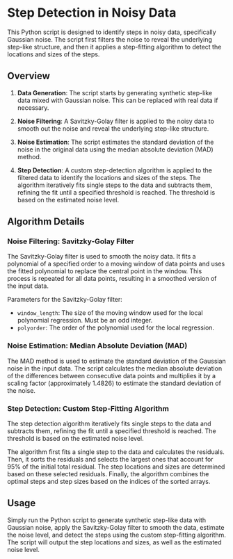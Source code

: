# Step Detection in Noisy Data

This Python script is designed to identify steps in noisy data, specifically Gaussian noise. The script first filters the noise to reveal the underlying step-like structure, and then it applies a step-fitting algorithm to detect the locations and sizes of the steps.

## Overview

1. **Data Generation**: The script starts by generating synthetic step-like data mixed with Gaussian noise. This can be replaced with real data if necessary.

2. **Noise Filtering**: A Savitzky-Golay filter is applied to the noisy data to smooth out the noise and reveal the underlying step-like structure.

3. **Noise Estimation**: The script estimates the standard deviation of the noise in the original data using the median absolute deviation (MAD) method.

4. **Step Detection**: A custom step-detection algorithm is applied to the filtered data to identify the locations and sizes of the steps. The algorithm iteratively fits single steps to the data and subtracts them, refining the fit until a specified threshold is reached. The threshold is based on the estimated noise level.

## Algorithm Details

### Noise Filtering: Savitzky-Golay Filter

The Savitzky-Golay filter is used to smooth the noisy data. It fits a polynomial of a specified order to a moving window of data points and uses the fitted polynomial to replace the central point in the window. This process is repeated for all data points, resulting in a smoothed version of the input data.

Parameters for the Savitzky-Golay filter:

- `window_length`: The size of the moving window used for the local polynomial regression. Must be an odd integer.
- `polyorder`: The order of the polynomial used for the local regression.

### Noise Estimation: Median Absolute Deviation (MAD)

The MAD method is used to estimate the standard deviation of the Gaussian noise in the input data. The script calculates the median absolute deviation of the differences between consecutive data points and multiplies it by a scaling factor (approximately 1.4826) to estimate the standard deviation of the noise.

### Step Detection: Custom Step-Fitting Algorithm

The step detection algorithm iteratively fits single steps to the data and subtracts them, refining the fit until a specified threshold is reached. The threshold is based on the estimated noise level.

The algorithm first fits a single step to the data and calculates the residuals. Then, it sorts the residuals and selects the largest ones that account for 95% of the initial total residual. The step locations and sizes are determined based on these selected residuals. Finally, the algorithm combines the optimal steps and step sizes based on the indices of the sorted arrays.

## Usage

Simply run the Python script to generate synthetic step-like data with Gaussian noise, apply the Savitzky-Golay filter to smooth the data, estimate the noise level, and detect the steps using the custom step-fitting algorithm. The script will output the step locations and sizes, as well as the estimated noise level.